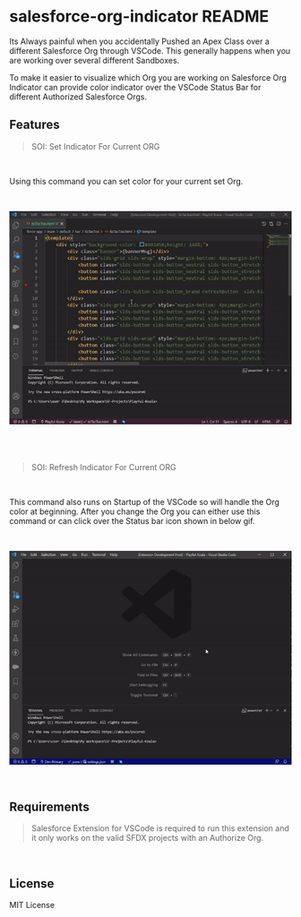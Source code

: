 # salesforce-org-indicator README

Its Always painful when you accidentally Pushed an Apex Class over a different Salesforce Org through VSCode. This generally happens when you are working over several different Sandboxes.  

To make it easier to visualize which Org you are working on Salesforce Org Indicator can provide color indicator over the VSCode Status Bar for different Authorized Salesforce Orgs.

## Features

> SOI: Set Indicator For Current ORG <br/> 

<br/>

Using this command you can set color for your current set Org.

<br/>

![Set Indicator](Images/setIndicator.gif)
    <br/> <br/> <br/> <br/> 

> SOI: Refresh Indicator For Current ORG

<br/>

This command also runs on Startup of the VSCode so will handle the Org color at beginning. After you change the Org you can either use this command or can click over the Status bar icon shown in below gif.

<br/>

![Refresh Indicator](Images/refreshIndicator.gif)

<br/>

## Requirements

> Salesforce Extension for VSCode is required to run this extension and it only works on the valid SFDX projects with an Authorize Org.

<br/>

## License
MIT License
